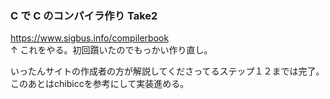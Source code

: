 ### C で C のコンパイラ作り Take2

https://www.sigbus.info/compilerbook  
↑ これをやる。初回躓いたのでもっかい作り直し。  

いったんサイトの作成者の方が解説してくださってるステップ１２までは完了。  
このあとはchibiccを参考にして実装進める。  
